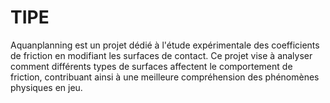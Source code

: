# TIPE

Aquanplanning est un projet dédié à l'étude expérimentale des coefficients de friction en modifiant les surfaces de contact. Ce projet vise à analyser comment différents types de surfaces affectent le comportement de friction, contribuant ainsi à une meilleure compréhension des phénomènes physiques en jeu.
